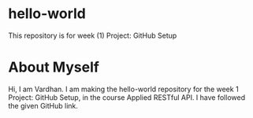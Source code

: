 # hello-world
This repository is for week (1) Project: GitHub Setup

# About Myself
Hi, I am Vardhan. I am making the hello-world repository for the week 1 Project: GitHub Setup, in the course Applied RESTful API. I have followed the given GitHub link.

